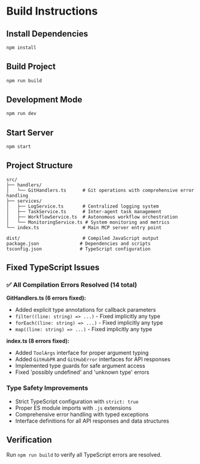 # Build Instructions

## Install Dependencies
```bash
npm install
```

## Build Project
```bash
npm run build
```

## Development Mode
```bash
npm run dev
```

## Start Server
```bash
npm start
```

## Project Structure
```
src/
├── handlers/
│   └── GitHandlers.ts      # Git operations with comprehensive error handling
├── services/
│   ├── LogService.ts       # Centralized logging system
│   ├── TaskService.ts      # Inter-agent task management  
│   ├── WorkflowService.ts  # Autonomous workflow orchestration
│   └── MonitoringService.ts # System monitoring and metrics
└── index.ts                # Main MCP server entry point

dist/                       # Compiled JavaScript output
package.json               # Dependencies and scripts
tsconfig.json              # TypeScript configuration
```

## Fixed TypeScript Issues

### ✅ All Compilation Errors Resolved (14 total)

**GitHandlers.ts (6 errors fixed):**
- Added explicit type annotations for callback parameters
- `filter((line: string) => ...)` - Fixed implicitly any type
- `forEach((line: string) => ...)` - Fixed implicitly any type  
- `map((line: string) => ...)` - Fixed implicitly any type

**index.ts (8 errors fixed):**
- Added `ToolArgs` interface for proper argument typing
- Added `GitHubPR` and `GitHubError` interfaces for API responses
- Implemented type guards for safe argument access
- Fixed 'possibly undefined' and 'unknown type' errors

### Type Safety Improvements
- Strict TypeScript configuration with `strict: true`
- Proper ES module imports with `.js` extensions
- Comprehensive error handling with typed exceptions
- Interface definitions for all API responses and data structures

## Verification
Run `npm run build` to verify all TypeScript errors are resolved.
